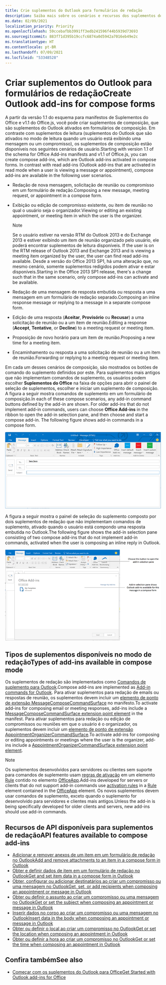 ```yaml
---
title: Crie suplementos do Outlook para formulários de redação
description: Saiba mais sobre os cenários e recursos dos suplementos do Outlook nos formulários de redação.
ms.date: 02/09/2021
localization_priority: Priority
ms.openlocfilehash: 59ccebafbb3991ff3edb241596f44b5939d73693
ms.sourcegitcommit: 883f71d395b19ccfc6874a0d5942a7016eb49e2c
ms.translationtype: HT
ms.contentlocale: pt-BR
ms.lasthandoff: 07/09/2021
ms.locfileid: "53348528"
---
```

# <a name="create-outlook-add-ins-for-compose-forms"></a><span data-ttu-id="017f4-103">Criar suplementos do Outlook para formulários de redação</span><span class="sxs-lookup"><span data-stu-id="017f4-103">Create Outlook add-ins for compose forms</span></span>

<span data-ttu-id="017f4-p101">A partir da versão 1.1 do esquema para manifestos de Suplementos do Office e v1.1 do Office.js, você pode criar suplementos de composição, que são suplementos do Outlook ativados em formulários de composição. Em contraste com suplementos de leitura (suplementos do Outlook que são ativados no modo de leitura quando um usuário está exibindo uma mensagem ou um compromisso), os suplementos de composição estão disponíveis nos seguintes cenários de usuário.</span><span class="sxs-lookup"><span data-stu-id="017f4-p101">Starting with version 1.1 of the schema for Office Add-ins manifests and v1.1 of Office.js, you can create compose add-ins, which are Outlook add-ins activated in compose forms. In contrast with read add-ins (Outlook add-ins that are activated in read mode when a user is viewing a message or appointment), compose add-ins are available in the following user scenarios.</span></span>

- <span data-ttu-id="017f4-106">Redação de nova mensagem, solicitação de reunião ou compromisso em um formulário de redação.</span><span class="sxs-lookup"><span data-stu-id="017f4-106">Composing a new message, meeting request, or appointment in a compose form.</span></span>

- <span data-ttu-id="017f4-107">Exibição ou edição de compromisso existente, ou item de reunião no qual o usuário seja o organizador.</span><span class="sxs-lookup"><span data-stu-id="017f4-107">Viewing or editing an existing appointment, or meeting item in which the user is the organizer.</span></span>

   > [!NOTE]
   > <span data-ttu-id="017f4-108">Se o usuário estiver na versão RTM do Outlook 2013 e do Exchange 2013 e estiver exibindo um item de reunião organizado pelo usuário, ele poderá encontrar suplementos de leitura disponíveis.
</span><span class="sxs-lookup"><span data-stu-id="017f4-108">If the user is on the RTM release of Outlook 2013 and Exchange 2013 and is viewing a meeting item organized by the user, the user can find read add-ins available.</span></span> <span data-ttu-id="017f4-109">Desde a versão do Office 2013 SP1, há uma alteração que, no mesmo cenário, somente suplementos redigidos podem ativar e estar disponíveis.</span><span class="sxs-lookup"><span data-stu-id="017f4-109">Starting in the Office 2013 SP1 release, there's a change such that in the same scenario, only compose add-ins can activate and be available.</span></span>

- <span data-ttu-id="017f4-110">Redação de uma mensagem de resposta embutida ou resposta a uma mensagem em um formulário de redação separado.</span><span class="sxs-lookup"><span data-stu-id="017f4-110">Composing an inline response message or replying to a message in a separate compose form.</span></span>

- <span data-ttu-id="017f4-111">Edição de uma resposta (**Aceitar**, **Provisório** ou **Recusar**) a uma solicitação de reunião ou a um item de reunião.</span><span class="sxs-lookup"><span data-stu-id="017f4-111">Editing a response (**Accept**, **Tentative**, or **Decline**) to a meeting request or meeting item.</span></span>

- <span data-ttu-id="017f4-112">Proposição de novo horário para um item de reunião.</span><span class="sxs-lookup"><span data-stu-id="017f4-112">Proposing a new time for a meeting item.</span></span>

- <span data-ttu-id="017f4-113">Encaminhamento ou resposta a uma solicitação de reunião ou a um item de reunião.</span><span class="sxs-lookup"><span data-stu-id="017f4-113">Forwarding or replying to a meeting request or meeting item.</span></span>

<span data-ttu-id="017f4-p103">Em cada um desses cenários de composição, são mostrados os botões de comando do suplemento definidos por este. Para suplementos mais antigos que não implementam comandos de suplemento, os usuários podem escolher **Suplementos do Office** na faixa de opções para abrir o painel de seleção de suplementos, escolher e iniciar um suplemento de composição. A figura a seguir mostra comandos de suplemento em um formulário de composição.</span><span class="sxs-lookup"><span data-stu-id="017f4-p103">In each of these compose scenarios, any add-in command buttons defined by the add-in are shown. For older add-ins that do not implement add-in commands, users can choose **Office Add-ins** in the ribbon to open the add-in selection pane, and then choose and start a compose add-in. The following figure shows add-in commands in a compose form.</span></span>

![Mostra um fomulário de criação do Outlook com comandos de suplementos.](../images/compose-form-commands.png)

<span data-ttu-id="017f4-118">A figura a seguir mostra o painel de seleção do suplemento composto por dois suplementos de redação que não implementam comandos de suplemento, ativado quando o usuário está compondo uma resposta embutida no Outlook.</span><span class="sxs-lookup"><span data-stu-id="017f4-118">The following figure shows the add-in selection pane consisting of two compose add-ins that do not implement add-in commands, activated when the user is composing an inline reply in Outlook.</span></span>

![Aplicativo de email modelos ativado para item redigido.](../images/templates-app-selection.png)

## <a name="types-of-add-ins-available-in-compose-mode"></a><span data-ttu-id="017f4-120">Tipos de suplementos disponíveis no modo de redação</span><span class="sxs-lookup"><span data-stu-id="017f4-120">Types of add-ins available in compose mode</span></span>

<span data-ttu-id="017f4-121">Os suplementos de redação são implementados como [Comandos de suplemento para Outlook](add-in-commands-for-outlook.md).</span><span class="sxs-lookup"><span data-stu-id="017f4-121">Compose add-ins are implemented as [Add-in commands for Outlook](add-in-commands-for-outlook.md).</span></span> <span data-ttu-id="017f4-122">Para ativar suplementos para redação de emails ou respostas de reunião, os suplementos devem incluir um [elemento de ponto de extensão MessageComposeCommandSurface](../reference/manifest/extensionpoint.md#messagecomposecommandsurface) no manifesto.</span><span class="sxs-lookup"><span data-stu-id="017f4-122">To activate add-ins for composing email or meeting responses, add-ins include a [MessageComposeCommandSurface extension point element](../reference/manifest/extensionpoint.md#messagecomposecommandsurface) in the manifest.</span></span> <span data-ttu-id="017f4-123">Para ativar suplementos para redação ou edição de compromissos ou reuniões em que o usuário é o organizador, os suplementos devem incluir um [elemento de ponto de extensão AppointmentOrganizerCommandSurface](../reference/manifest/extensionpoint.md#appointmentorganizercommandsurface).</span><span class="sxs-lookup"><span data-stu-id="017f4-123">To activate add-ins for composing or editing appointments or meetings where the user is the organizer, add-ins include a [AppointmentOrganizerCommandSurface extension point element](../reference/manifest/extensionpoint.md#appointmentorganizercommandsurface).</span></span>

> [!NOTE]
> <span data-ttu-id="017f4-124">Os suplementos desenvolvidos para servidores ou clientes sem suporte para comandos de suplemento usam [regras de ativação](activation-rules.md) em um elemento [Rule](../reference/manifest/rule.md) contido no elemento [OfficeApp](../reference/manifest/officeapp.md).</span><span class="sxs-lookup"><span data-stu-id="017f4-124">Add-ins developed for servers or clients that do not support add-in commands use [activation rules](activation-rules.md) in a [Rule](../reference/manifest/rule.md) element contained in the [OfficeApp](../reference/manifest/officeapp.md) element.</span></span> <span data-ttu-id="017f4-125">Os novos suplementos devem usar comandos de suplemento, exceto quando o suplemento for desenvolvido para servidores e clientes mais antigos.</span><span class="sxs-lookup"><span data-stu-id="017f4-125">Unless the add-in is being specifically developed for older clients and servers, new add-ins should use add-in commands.</span></span>

## <a name="api-features-available-to-compose-add-ins"></a><span data-ttu-id="017f4-126">Recursos de API disponíveis para suplementos de redação</span><span class="sxs-lookup"><span data-stu-id="017f4-126">API features available to compose add-ins</span></span>

- [<span data-ttu-id="017f4-127">Adicionar e remover anexos de um item em um formulário de redação no Outlook</span><span class="sxs-lookup"><span data-stu-id="017f4-127">Add and remove attachments to an item in a compose form in Outlook</span></span>](add-and-remove-attachments-to-an-item-in-a-compose-form.md)
- [<span data-ttu-id="017f4-128">Obter e definir dados de item em um formulário de redação no Outlook</span><span class="sxs-lookup"><span data-stu-id="017f4-128">Get and set item data in a compose form in Outlook</span></span>](get-and-set-item-data-in-a-compose-form.md)
- [<span data-ttu-id="017f4-129">Obter, configurar ou adicionar destinatários ao criar um compromisso ou uma mensagem no Outlook</span><span class="sxs-lookup"><span data-stu-id="017f4-129">Get, set, or add recipients when composing an appointment or message in Outlook</span></span>](get-set-or-add-recipients.md)
- [<span data-ttu-id="017f4-130">Obter ou definir o assunto ao criar um compromisso ou uma mensagem no Outlook</span><span class="sxs-lookup"><span data-stu-id="017f4-130">Get or set the subject when composing an appointment or message in Outlook</span></span>](get-or-set-the-subject.md)
- [<span data-ttu-id="017f4-131">Inserir dados no corpo ao criar um compromisso ou uma mensagem no Outlook</span><span class="sxs-lookup"><span data-stu-id="017f4-131">Insert data in the body when composing an appointment or message in Outlook</span></span>](insert-data-in-the-body.md)
- [<span data-ttu-id="017f4-132">Obter ou definir o local ao criar um compromisso no Outlook</span><span class="sxs-lookup"><span data-stu-id="017f4-132">Get or set the location when composing an appointment in Outlook</span></span>](get-or-set-the-location-of-an-appointment.md)
- [<span data-ttu-id="017f4-133">Obter ou definir a hora ao criar um compromisso no Outlook</span><span class="sxs-lookup"><span data-stu-id="017f4-133">Get or set the time when composing an appointment in Outlook</span></span>](get-or-set-the-time-of-an-appointment.md)

## <a name="see-also"></a><span data-ttu-id="017f4-134">Confira também</span><span class="sxs-lookup"><span data-stu-id="017f4-134">See also</span></span>

- [<span data-ttu-id="017f4-135">Começar com os suplementos do Outlook para Office</span><span class="sxs-lookup"><span data-stu-id="017f4-135">Get Started with Outlook add-ins for Office</span></span>](../quickstarts/outlook-quickstart.md)
